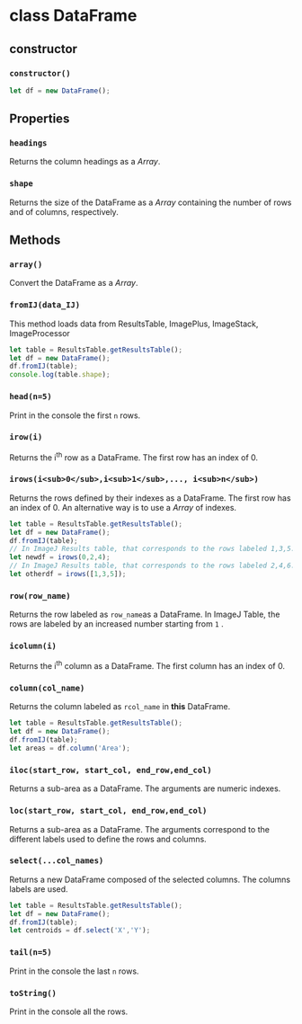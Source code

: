 # class DataFrame
## constructor 
### `constructor()`
```javascript
let df = new DataFrame();
```
## Properties

###  `headings`
Returns the column headings as a _Array_.

###  `shape`
Returns the size of the DataFrame as a _Array_ containing the number of rows and of columns, respectively.

## Methods
###  `array()`
Convert the DataFrame as a _Array_. 

###  `fromIJ(data_IJ)`
This method loads data from ResultsTable, ImagePlus, ImageStack, ImageProcessor

```javascript
let table = ResultsTable.getResultsTable();
let df = new DataFrame();
df.fromIJ(table);
console.log(table.shape);
```


###  `head(n=5)`
Print in the console the first `n` rows.

###  `irow(i)`
Returns the i<sup>th</sup> row as a DataFrame. The first row has an index of 0.

###  `irows(i<sub>0</sub>,i<sub>1</sub>,..., i<sub>n</sub>)`
Returns the rows defined by their indexes as a DataFrame. The first row has an index of 0.
An alternative way is to use a _Array_ of indexes.

```javascript
let table = ResultsTable.getResultsTable();
let df = new DataFrame();
df.fromIJ(table);
// In ImageJ Results table, that corresponds to the rows labeled 1,3,5.
let newdf = irows(0,2,4);
// In ImageJ Results table, that corresponds to the rows labeled 2,4,6.
let otherdf = irows([1,3,5]);
```

###  `row(row_name)`
Returns the row labeled as `row_name`as a DataFrame. In ImageJ Table, the rows are labeled by an increased number starting from `1` .

###  `icolumn(i)`
Returns the i<sup>th</sup> column as a DataFrame. The first column has an index of 0.

###  `column(col_name)`
Returns the column labeled as `rcol_name` in **this** DataFrame.

```javascript
let table = ResultsTable.getResultsTable();
let df = new DataFrame();
df.fromIJ(table);
let areas = df.column('Area');
```

### `iloc(start_row, start_col, end_row,end_col)`
Returns a sub-area as a DataFrame. The arguments are numeric indexes.

### `loc(start_row, start_col, end_row,end_col)`
Returns a sub-area as a DataFrame. The arguments correspond to the different labels used to define the rows and columns.

###  `select(...col_names)`
Returns a new DataFrame composed of the selected columns. The columns labels are used.

```javascript
let table = ResultsTable.getResultsTable();
let df = new DataFrame();
df.fromIJ(table);
let centroids = df.select('X','Y');
```

###  `tail(n=5)`
Print in the console the last `n` rows.

###  `toString()`
Print in the console all the rows.



